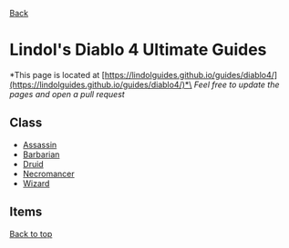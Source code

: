 [Back](../)

# Lindol's Diablo 4 Ultimate Guides

*This page is located at [https://lindolguides.github.io/guides/diablo4/](https://lindolguides.github.io/guides/diablo4/)*\
*Feel free to update the pages and open a pull request*


## Class

- [Assassin](./)
- [Barbarian](./)
- [Druid](./)
- [Necromancer](./)
- [Wizard](./)


## Items



[Back to top](./#)
